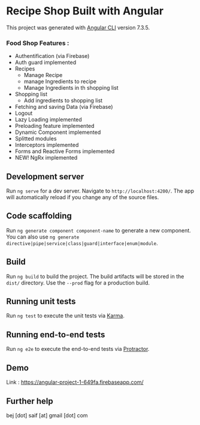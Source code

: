 # Recipe Shop Built with Angular

This project was generated with [Angular CLI](https://github.com/angular/angular-cli) version 7.3.5.
### Food Shop Features :

+ Authentification (via Firebase)
+ Auth guard implemented
+ Recipes
    + Manage Recipe
    + manage Ingredients to recipe
    + Manage Ingredients in th shopping list
+ Shopping list
    + Add ingredients to shopping list
+ Fetching and saving Data (via Firebase)
+ Logout
+ Lazy Loading implemented
+ Preloading feature implemented
+ Dynamic Component implemented
+ Splitted modules
+ Interceptors implemented
+ Forms and Reactive Forms implemented
+ NEW! NgRx implemented

## Development server

Run `ng serve` for a dev server. Navigate to `http://localhost:4200/`. The app will automatically reload if you change any of the source files.

## Code scaffolding

Run `ng generate component component-name` to generate a new component. You can also use `ng generate directive|pipe|service|class|guard|interface|enum|module`.

## Build

Run `ng build` to build the project. The build artifacts will be stored in the `dist/` directory. Use the `--prod` flag for a production build.

## Running unit tests

Run `ng test` to execute the unit tests via [Karma](https://karma-runner.github.io).

## Running end-to-end tests

Run `ng e2e` to execute the end-to-end tests via [Protractor](http://www.protractortest.org/).

## Demo 

Link : https://angular-project-1-649fa.firebaseapp.com/

## Further help

bej [dot] saif [at] gmail [dot] com
